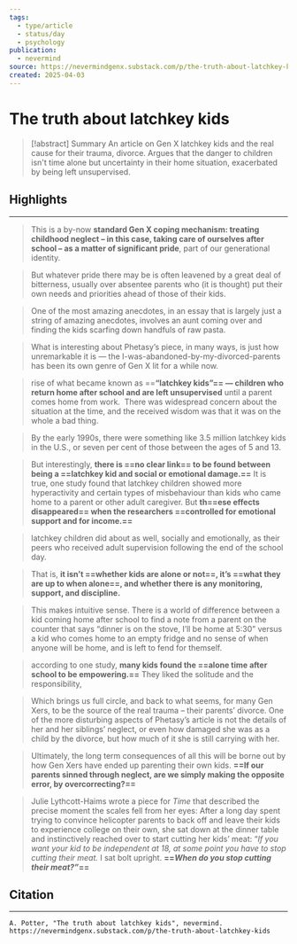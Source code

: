 ```yaml
---
tags:
  - type/article
  - status/day
  - psychology
publication:
  - nevermind
source: https://nevermindgenx.substack.com/p/the-truth-about-latchkey-kids
created: 2025-04-03
---
```

# The truth about latchkey kids

> [!abstract] Summary
> An article on Gen X latchkey kids and the real cause for their trauma, divorce. Argues that the danger to children isn't time alone but uncertainty in their home situation, exacerbated by being left unsupervised.
## Highlights
---
> This is a by-now **standard Gen X coping mechanism: treating childhood neglect – in this case, taking care of ourselves after school – as a matter of significant pride**, part of our generational identity.

> But whatever pride there may be is often leavened by a great deal of bitterness, usually over absentee parents who (it is thought) put their own needs and priorities ahead of those of their kids.

> One of the most amazing anecdotes, in an essay that is largely just a string of amazing anecdotes, involves an aunt coming over and finding the kids scarfing down handfuls of raw pasta.

> What is interesting about Phetasy’s piece, in many ways, is just how unremarkable it is — the I-was-abandoned-by-my-divorced-parents has been its own genre of Gen X lit for a while now.

> rise of what became known as ==**“latchkey kids”== — children who return home after school and are left unsupervised** until a parent comes home from work.  There was widespread concern about the situation at the time, and the received wisdom was that it was on the whole a bad thing.

> By the early 1990s, there were something like 3.5 million latchkey kids in the U.S., or seven per cent of those between the ages of 5 and 13.

> But interestingly, **there is ==no clear link== to be found between being a ==latchkey kid and social or emotional damage.==** It is true, one study found that latchkey children showed more hyperactivity and certain types of misbehaviour than kids who came home to a parent or other adult caregiver. But **th==ese effects disappeared== when the researchers ==controlled for emotional support and for income.==**

> latchkey children did about as well, socially and emotionally, as their peers who received adult supervision following the end of the school day.

> That is, **it isn’t ==whether kids are alone or not==, it’s ==what they are up to when alone==, and whether there is any monitoring, support, and discipline.**

> This makes intuitive sense. There is a world of difference between a kid coming home after school to find a note from a parent on the counter that says “dinner is on the stove, I’ll be home at 5:30” versus a kid who comes home to an empty fridge and no sense of when anyone will be home, and is left to fend for themself.

> according to one study, **many kids found the ==alone time after school to be empowering.==** They liked the solitude and the responsibility,

> Which brings us full circle, and back to what seems, for many Gen Xers, to be the source of the real trauma – their parents’ divorce. One of the more disturbing aspects of Phetasy’s article is not the details of her and her siblings’ neglect, or even how damaged she was as a child by the divorce, but how much of it she is still carrying with her.

> Ultimately, the long term consequences of all this will be borne out by how Gen Xers have ended up parenting their own kids. **==If our parents sinned through neglect, are we simply making the opposite error, by overcorrecting?==**

> Julie Lythcott-Haims wrote a piece for _Time_ that described the precise moment the scales fell from her eyes: After a long day spent trying to convince helicopter parents to back off and leave their kids to experience college on their own, she sat down at the dinner table and instinctively reached over to start cutting her kids’ meat: “_If you want your kid to be independent at 18, at some point you have to stop cutting their meat._ I sat bolt upright. **==_When do you stop cutting their meat?”_==**
## Citation
---
```
A. Potter, "The truth about latchkey kids", nevermind.
https://nevermindgenx.substack.com/p/the-truth-about-latchkey-kids
```